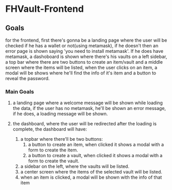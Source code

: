# FHVault-Frontend

## Goals

for the frontend, first there's gonna be a landing page where the user will be checked if he has a wallet or not(using metamask), if he doesn't then an error page is shown saying 'you need to install metamask'. If he does have metamask, a dashoboard is shown where there's his vaults on a left sidebar, a top bar where there are two buttons to create an item/vault and a middle screen where the items will be listed, when the user clicks on an item, a modal will be shows where he'll find the info of it's item and a button to reveal the password.

### Main Goals

1. a landing page where a welcome message will be shown while loading the data, if the user has no metamask, he'll be shown an error message, if he does, a loading message will be shown.

2. the dashboard, where the user will be redirected after the loading is complete, the dashboard will have:
    1. a topbar where there'll be two buttons:
        1. a button to create an item, when clicked it shows a modal with a form to create the item.
        2. a button to create a vault, when clicked it shows a modal with a form to create the vault.
    2. a sidebar on the left, where the vaults will be listed.
    3. a center screen where the items of the selected vault will be listed.
    4. when an item is clicked, a modal will be shown with the info of that item

